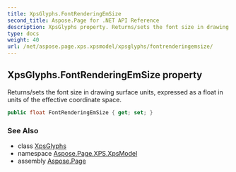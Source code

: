 ```yaml
---
title: XpsGlyphs.FontRenderingEmSize
second_title: Aspose.Page for .NET API Reference
description: XpsGlyphs property. Returns/sets the font size in drawing surface units expressed as a float in units of the effective coordinate space
type: docs
weight: 40
url: /net/aspose.page.xps.xpsmodel/xpsglyphs/fontrenderingemsize/
---
```

## XpsGlyphs.FontRenderingEmSize property

Returns/sets the font size in drawing surface units, expressed as a float in units of the effective coordinate space.

```csharp
public float FontRenderingEmSize { get; set; }
```

### See Also

* class [XpsGlyphs](../)
* namespace [Aspose.Page.XPS.XpsModel](../../xpsglyphs/)
* assembly [Aspose.Page](../../../)



